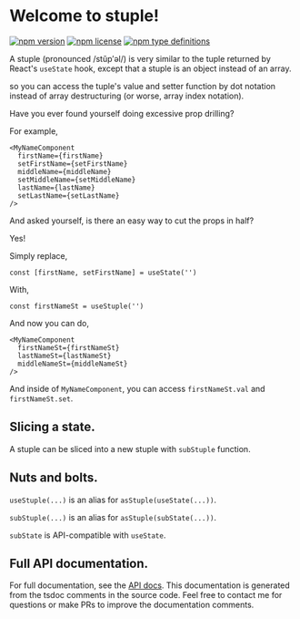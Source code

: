 # Welcome to stuple!

[![npm version](https://img.shields.io/npm/v/stuple.svg)](https://npmjs.org/package/stuple)
[![npm license](https://img.shields.io/npm/l/stuple.svg)](https://npmjs.org/package/stuple)
[![npm type definitions](https://img.shields.io/npm/types/stuple.svg)](https://npmjs.org/package/stuple)

A stuple (pronounced /stŭp′əl/) is very similar to the tuple returned by React's `useState` hook, except that a stuple is an object instead of an array.

so you can access the tuple's value and setter function by dot notation instead of array destructuring (or worse, array index notation).

Have you ever found yourself doing excessive prop drilling?

For example,

```tsx
<MyNameComponent
  firstName={firstName}
  setFirstName={setFirstName}
  middleName={middleName}
  setMiddleName={setMiddleName}
  lastName={lastName}
  setLastName={setLastName}
/>
```

And asked yourself, is there an easy way to cut the props in half?

Yes!

Simply replace,

```tsx
const [firstName, setFirstName] = useState('')
```

With,

```tsx
const firstNameSt = useStuple('')
```

And now you can do,

```tsx
<MyNameComponent
  firstNameSt={firstNameSt}
  lastNameSt={lastNameSt}
  middleNameSt={middleNameSt}
/>
```

And inside of `MyNameComponent`, you can access `firstNameSt.val` and `firstNameSt.set`.

## Slicing a state.

A stuple can be sliced into a new stuple with `subStuple` function.

## Nuts and bolts.

`useStuple(...)` is an alias for `asStuple(useState(...))`.

`subStuple(...)` is an alias for `asStuple(subState(...))`.

`subState` is API-compatible with `useState`.

## Full API documentation.

For full documentation, see the [API docs](https://github.com/700software/stuple/tree/main/docs).
This documentation is generated from the tsdoc comments in the source code.
Feel free to contact me for questions or make PRs to improve the documentation comments.
